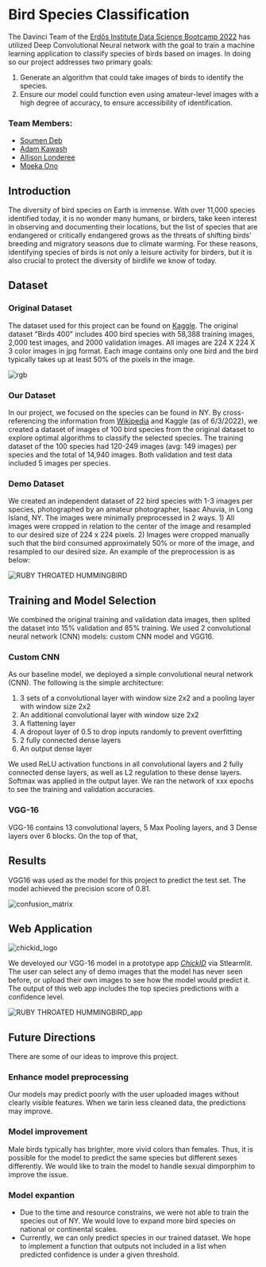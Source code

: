 # Bird Species Classification
The Davinci Team of the [Erdős Institute Data Science Bootcamp 2022](https://www.erdosinstitute.org/code) has utilized Deep Convolutional Neural network with the goal to train a machine learning application to classify species of birds based on images. In doing so our project addresses two primary goals:
1. Generate an algorithm that could take images of birds to identify the species.
2. Ensure our model could function even using amateur-level images with a high degree of accuracy, to ensure accessibility of identification.


### Team Members:
- [Soumen Deb](https://www.linkedin.com/in/soumen-deb-193005b0/)
- [Adam Kawash](https://www.linkedin.com/in/adam-kawash-90077b215/)
- [Allison Londeree](https://www.linkedin.com/in/allison-londeree/)
- [Moeka Ono](https://www.linkedin.com/in/moeka-ono/)

## Introduction 
The diversity of bird species on Earth is immense. With over 11,000 species identified today, it is no wonder many humans, or birders, take keen interest in observing and documenting their locations, but the list of species that are endangered or critically endangered grows as the threats of shifting birds’ breeding and migratory seasons due to climate warming. For these reasons, identifying species of birds is not only a leisure activity for birders, but it is also crucial to protect the diversity of birdlife we know of today.


## Dataset
### Original Dataset
The dataset used for this project can be found on [Kaggle](https://www.kaggle.com/datasets/gpiosenka/100-bird-species). The original dataset "Birds 400" includes 400 bird species with 58,388 training images, 2,000 test images, and 2000 validation images. All images are 224 X 224 X 3 color images in jpg format. Each image contains only one bird and the bird typically takes up at least 50% of the pixels in the image. 


![rgb](https://user-images.githubusercontent.com/90373346/172022489-a669d05c-2d3d-4f0c-923c-126a3a7adb06.jpg)


### Our Dataset
In our project, we focused on the species can be found in NY. By cross-referencing the information from [Wikipedia](https://en.wikipedia.org/wiki/List_of_birds_of_New_York_(state)) and Kaggle (as of 6/3/2022), we created a dataset of images of 100 bird species from the original dataset to explore optimal algorithms to classify the selected species. The training dataset of the 100 species had 120-249 images (avg: 149 images) per species and the total of 14,940 images. Both validation and test data included 5 images per species. 


### Demo Dataset
We created an independent dataset of 22 bird species with 1-3 images per species, photographed by an amateur photographer, Isaac Ahuvia, in Long Island, NY. The images were minimally preprocessed in 2 ways. 1) All images were cropped in relation to the center of the image and resampled to our desired size of 224 x 224 pixels. 2) Images were cropped manually such that the bird consumed approximately 50% or more of the image, and resampled to our desired size. An example of the preprocession is as below:

![RUBY THROATED HUMMINGBIRD](https://user-images.githubusercontent.com/90373346/171991573-f5b31a99-1e62-4639-a631-040c44b6b15f.jpg)



## Training and Model Selection
We combined the original training and validation data images, then splited the dataset into 15% validation and 85% training. We used 2 convolutional neural network (CNN) models: custom CNN model and VGG16.

### Custom CNN
As our baseline model, we deployed a simple convolutional neural network (CNN). The following is the simple architecture:
1. 3 sets of a convolutional layer with window size 2x2 and a pooling layer with window size 2x2
2. An additional convolutional layer with window size 2x2
3. A flattening layer 
4. A dropout layer of 0.5 to drop inputs randomly to prevent overfitting 
5. 2 fully connected dense layers
6. An output dense layer

We used ReLU activation functions in all convolutional layers and 2 fully connected dense layers, as well as L2 regulation to these dense layers. Softmax was applied in the output layer. We ran the network of xxx epochs to see the training and validation accuracies. 

### VGG-16

VGG-16 contains 13 convolutional layers, 5 Max Pooling layers, and 3 Dense layers over 6 blocks. On the top of that, 



## Results
VGG16 was used as the model for this project to predict the test set. The model achieved the precision score of 0.81.

![confusion_matrix](https://user-images.githubusercontent.com/90373346/172018515-fac99367-490f-42eb-8060-c7b16f8bc6d8.png)

## Web Application

![chickid_logo](https://user-images.githubusercontent.com/90373346/172003264-b1015d19-24bf-4304-a24a-7e4935ae61e6.jpeg)

We develoyed our VGG-16 model in a prototype app [*ChickID*](https://share.streamlit.io/erdos-team-davinci/bird-classifcation/main/app/app_test.py) via Stlearmlit. The user can select any of demo images that the model has never seen before, or upload their own images to see how the model would predict it. The output of this web app includes the top species predictions with a confidence level.  


![RUBY THROATED HUMMINGBIRD_app](https://user-images.githubusercontent.com/90373346/172022336-4511ccf4-57f4-4a29-87fb-1fc3b3b36295.jpg)

## Future Directions
There are some of our ideas to improve this project.
### Enhance model preprocessing
Our models may predict poorly with the user uploaded images without clearly visible features. When we tarin less cleaned data, the predictions may improve.

### Model improvement
Male birds typically has brighter, more vivid colors than females. Thus, it is possible for the model to predict the same species but different sexes differently. We would like to train the model to handle sexual dimporphim to improve the issue.    
### Model expantion
- Due to the time and resource constrains, we were not able to train the species out of NY. We would love to expand more bird species on national or continental scales.
- Currently, we can only predict species in our trained dataset. We hope to implement a function that outputs not included in a list when predicted confidence is under a given threshold.   

